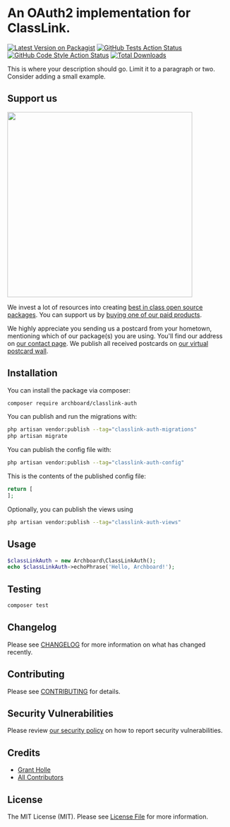 # An OAuth2 implementation for ClassLink.

[![Latest Version on Packagist](https://img.shields.io/packagist/v/archboard/classlink-auth.svg?style=flat-square)](https://packagist.org/packages/archboard/classlink-auth)
[![GitHub Tests Action Status](https://img.shields.io/github/workflow/status/archboard/classlink-auth/run-tests?label=tests)](https://github.com/archboard/classlink-auth/actions?query=workflow%3Arun-tests+branch%3Amain)
[![GitHub Code Style Action Status](https://img.shields.io/github/workflow/status/archboard/classlink-auth/Fix%20PHP%20code%20style%20issues?label=code%20style)](https://github.com/archboard/classlink-auth/actions?query=workflow%3A"Fix+PHP+code+style+issues"+branch%3Amain)
[![Total Downloads](https://img.shields.io/packagist/dt/archboard/classlink-auth.svg?style=flat-square)](https://packagist.org/packages/archboard/classlink-auth)

This is where your description should go. Limit it to a paragraph or two. Consider adding a small example.

## Support us

[<img src="https://github-ads.s3.eu-central-1.amazonaws.com/classlink-auth.jpg?t=1" width="419px" />](https://spatie.be/github-ad-click/classlink-auth)

We invest a lot of resources into creating [best in class open source packages](https://spatie.be/open-source). You can support us by [buying one of our paid products](https://spatie.be/open-source/support-us).

We highly appreciate you sending us a postcard from your hometown, mentioning which of our package(s) you are using. You'll find our address on [our contact page](https://spatie.be/about-us). We publish all received postcards on [our virtual postcard wall](https://spatie.be/open-source/postcards).

## Installation

You can install the package via composer:

```bash
composer require archboard/classlink-auth
```

You can publish and run the migrations with:

```bash
php artisan vendor:publish --tag="classlink-auth-migrations"
php artisan migrate
```

You can publish the config file with:

```bash
php artisan vendor:publish --tag="classlink-auth-config"
```

This is the contents of the published config file:

```php
return [
];
```

Optionally, you can publish the views using

```bash
php artisan vendor:publish --tag="classlink-auth-views"
```

## Usage

```php
$classLinkAuth = new Archboard\ClassLinkAuth();
echo $classLinkAuth->echoPhrase('Hello, Archboard!');
```

## Testing

```bash
composer test
```

## Changelog

Please see [CHANGELOG](CHANGELOG.md) for more information on what has changed recently.

## Contributing

Please see [CONTRIBUTING](CONTRIBUTING.md) for details.

## Security Vulnerabilities

Please review [our security policy](../../security/policy) on how to report security vulnerabilities.

## Credits

- [Grant Holle](https://github.com/@archboard)
- [All Contributors](../../contributors)

## License

The MIT License (MIT). Please see [License File](LICENSE.md) for more information.
